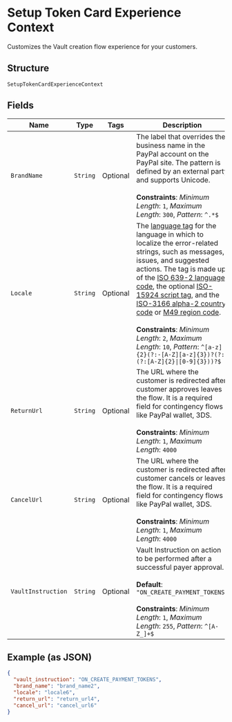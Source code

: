 
# Setup Token Card Experience Context

Customizes the Vault creation flow experience for your customers.

## Structure

`SetupTokenCardExperienceContext`

## Fields

| Name | Type | Tags | Description | Getter | Setter |
|  --- | --- | --- | --- | --- | --- |
| `BrandName` | `String` | Optional | The label that overrides the business name in the PayPal account on the PayPal site. The pattern is defined by an external party and supports Unicode.<br><br>**Constraints**: *Minimum Length*: `1`, *Maximum Length*: `300`, *Pattern*: `^.*$` | String getBrandName() | setBrandName(String brandName) |
| `Locale` | `String` | Optional | The [language tag](https://tools.ietf.org/html/bcp47#section-2) for the language in which to localize the error-related strings, such as messages, issues, and suggested actions. The tag is made up of the [ISO 639-2 language code](https://www.loc.gov/standards/iso639-2/php/code_list.php), the optional [ISO-15924 script tag](https://www.unicode.org/iso15924/codelists.html), and the [ISO-3166 alpha-2 country code](/api/rest/reference/country-codes/) or [M49 region code](https://unstats.un.org/unsd/methodology/m49/).<br><br>**Constraints**: *Minimum Length*: `2`, *Maximum Length*: `10`, *Pattern*: `^[a-z]{2}(?:-[A-Z][a-z]{3})?(?:-(?:[A-Z]{2}\|[0-9]{3}))?$` | String getLocale() | setLocale(String locale) |
| `ReturnUrl` | `String` | Optional | The URL where the customer is redirected after customer approves leaves the flow. It is a required field for contingency flows like PayPal wallet, 3DS.<br><br>**Constraints**: *Minimum Length*: `1`, *Maximum Length*: `4000` | String getReturnUrl() | setReturnUrl(String returnUrl) |
| `CancelUrl` | `String` | Optional | The URL where the customer is redirected after customer cancels or leaves the flow. It is a required field for contingency flows like PayPal wallet, 3DS.<br><br>**Constraints**: *Minimum Length*: `1`, *Maximum Length*: `4000` | String getCancelUrl() | setCancelUrl(String cancelUrl) |
| `VaultInstruction` | `String` | Optional | Vault Instruction on action to be performed after a successful payer approval.<br><br>**Default**: `"ON_CREATE_PAYMENT_TOKENS"`<br><br>**Constraints**: *Minimum Length*: `1`, *Maximum Length*: `255`, *Pattern*: `^[A-Z_]+$` | String getVaultInstruction() | setVaultInstruction(String vaultInstruction) |

## Example (as JSON)

```json
{
  "vault_instruction": "ON_CREATE_PAYMENT_TOKENS",
  "brand_name": "brand_name2",
  "locale": "locale6",
  "return_url": "return_url4",
  "cancel_url": "cancel_url6"
}
```

